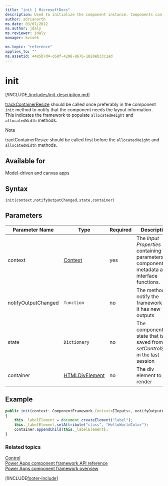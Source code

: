 ```yaml
---
title: "init | MicrosoftDocs"
description: Used to initialize the component instance. Components can kick off remote server calls and other initialization actions.
author: adrianorth
ms.date: 03/07/2022
ms.author: jdaly
ms.reviewer: jdaly
manager: kvivek

ms.topic: "reference"
applies_to: ""
ms.assetid: 4485b7d4-c68f-4298-8676-1820eb33c1ad
---
```

# init

[!INCLUDE[./includes/init-description.md](./includes/init-description.md)]

[trackContainerResize](../mode/trackcontainerresize.md) should be called once preferably in the component `init` method to notify that the component needs the layout information . This indicates the framework to populate `allocatedHeight` and `allocatedWidth` methods.

> [!NOTE]
> tractContainerResize should be called first before the `allocatedHeight` and `allocatedWidth` methods.

## Available for 

Model-driven and canvas apps

## Syntax

`init(context,notifyOutputChanged,state,container)`

## Parameters

| Parameter Name|Type|Required|Description|
| ------------- |----|--------|-----------|
|context|[Context](../context.md)|yes|The *Input Properties* containing the parameters, component metadata and interface functions.|
|notifyOutputChanged|`function`|no|The method to notify the framework that it has new outputs|
|state|`Dictionary`|no|The component state that is saved from *setControlState* in the last session|
|container|[HTMLDivElement](https://developer.mozilla.org/docs/Web/API/HTMLDivElement)|no|The div element to render|

## Example

```TypeScript
public init(context: ComponentFramework.Context<IInputs>, notifyOutputChanged: () => void, state: ComponentFramework.Dictionary, container:HTMLDivElement)
{
    this._labelElement = document.createElement("label");
    this._labelElement.setAttribute("class", "HelloWorldColor");
    container.appendChild(this._labelElement);
}
```

### Related topics

[Control](../control.md)<br/>
[Power Apps component framework API reference](../../reference/index.md)<br/>
[Power Apps component framework overview](../../overview.md)


[!INCLUDE[footer-include](../../../../includes/footer-banner.md)]